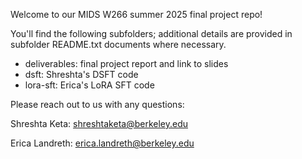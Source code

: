 Welcome to our MIDS W266 summer 2025 final project repo!

You'll find the following subfolders; additional details are provided in subfolder README.txt documents where necessary.
* deliverables: final project report and link to slides
* dsft: Shreshta's DSFT code
* lora-sft: Erica's LoRA SFT code

Please reach out to us with any questions:

Shreshta Keta: shreshtaketa@berkeley.edu

Erica Landreth: erica.landreth@berkeley.edu
